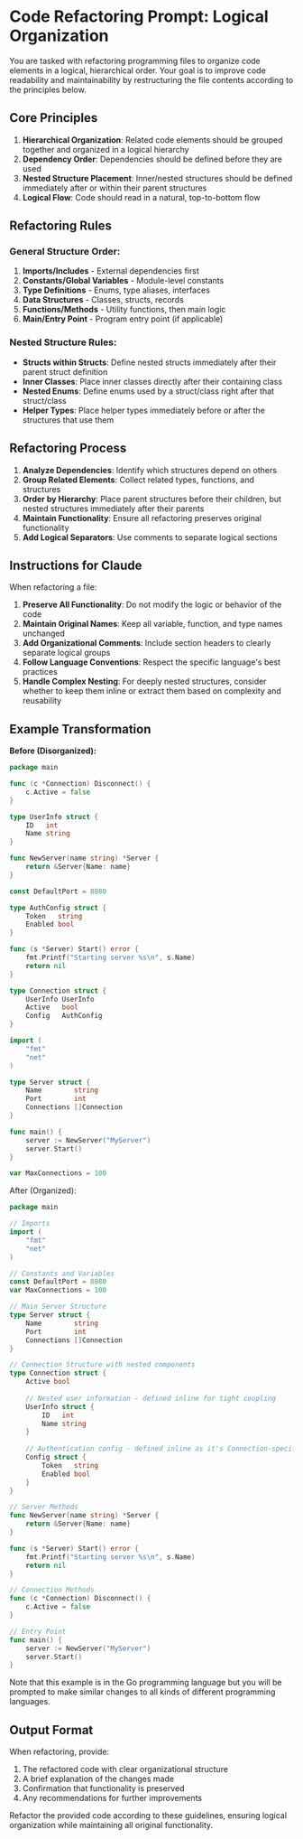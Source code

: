 # Code Refactoring Prompt: Logical Organization

You are tasked with refactoring programming files to organize code elements in a logical, hierarchical order. Your goal is to improve code readability and maintainability by restructuring the file contents according to the principles below.

## Core Principles

1. **Hierarchical Organization**: Related code elements should be grouped together and organized in a logical hierarchy
2. **Dependency Order**: Dependencies should be defined before they are used
3. **Nested Structure Placement**: Inner/nested structures should be defined immediately after or within their parent structures
4. **Logical Flow**: Code should read in a natural, top-to-bottom flow

## Refactoring Rules

### General Structure Order:
1. **Imports/Includes** - External dependencies first
2. **Constants/Global Variables** - Module-level constants
3. **Type Definitions** - Enums, type aliases, interfaces
4. **Data Structures** - Classes, structs, records
5. **Functions/Methods** - Utility functions, then main logic
6. **Main/Entry Point** - Program entry point (if applicable)

### Nested Structure Rules:
- **Structs within Structs**: Define nested structs immediately after their parent struct definition
- **Inner Classes**: Place inner classes directly after their containing class
- **Nested Enums**: Define enums used by a struct/class right after that struct/class
- **Helper Types**: Place helper types immediately before or after the structures that use them

## Refactoring Process

1. **Analyze Dependencies**: Identify which structures depend on others
2. **Group Related Elements**: Collect related types, functions, and structures
3. **Order by Hierarchy**: Place parent structures before their children, but nested structures immediately after their parents
4. **Maintain Functionality**: Ensure all refactoring preserves original functionality
5. **Add Logical Separators**: Use comments to separate logical sections

## Instructions for Claude

When refactoring a file:

1. **Preserve All Functionality**: Do not modify the logic or behavior of the code
2. **Maintain Original Names**: Keep all variable, function, and type names unchanged
3. **Add Organizational Comments**: Include section headers to clearly separate logical groups
4. **Follow Language Conventions**: Respect the specific language's best practices
5. **Handle Complex Nesting**: For deeply nested structures, consider whether to keep them inline or extract them based on complexity and reusability

## Example Transformation

**Before (Disorganized):**
```go
package main

func (c *Connection) Disconnect() {
    c.Active = false
}

type UserInfo struct {
    ID   int
    Name string
}

func NewServer(name string) *Server {
    return &Server{Name: name}
}

const DefaultPort = 8080

type AuthConfig struct {
    Token   string
    Enabled bool
}

func (s *Server) Start() error {
    fmt.Printf("Starting server %s\n", s.Name)
    return nil
}

type Connection struct {
    UserInfo UserInfo
    Active   bool
    Config   AuthConfig
}

import (
    "fmt"
    "net"
)

type Server struct {
    Name        string
    Port        int
    Connections []Connection
}

func main() {
    server := NewServer("MyServer")
    server.Start()
}

var MaxConnections = 100
```

After (Organized):
```go
package main

// Imports
import (
    "fmt"
    "net"
)

// Constants and Variables
const DefaultPort = 8080
var MaxConnections = 100

// Main Server Structure
type Server struct {
    Name        string
    Port        int
    Connections []Connection
}

// Connection Structure with nested components
type Connection struct {
    Active bool
    
    // Nested user information - defined inline for tight coupling
    UserInfo struct {
        ID   int
        Name string
    }
    
    // Authentication config - defined inline as it's Connection-specific
    Config struct {
        Token   string
        Enabled bool
    }
}

// Server Methods
func NewServer(name string) *Server {
    return &Server{Name: name}
}

func (s *Server) Start() error {
    fmt.Printf("Starting server %s\n", s.Name)
    return nil
}

// Connection Methods
func (c *Connection) Disconnect() {
    c.Active = false
}

// Entry Point
func main() {
    server := NewServer("MyServer")
    server.Start()
}
```

Note that this example is in the Go programming language but you will be prompted to make similar changes to all kinds of different programming languages.

## Output Format

When refactoring, provide:
1. The refactored code with clear organizational structure
2. A brief explanation of the changes made
3. Confirmation that functionality is preserved
4. Any recommendations for further improvements

Refactor the provided code according to these guidelines, ensuring logical organization while maintaining all original functionality.
